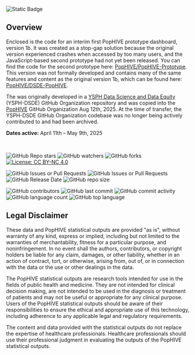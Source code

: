 ![Static Badge](https://img.shields.io/badge/Activity_Status-Archived-red)

## Overview

Enclosed is the code for an interim first PopHIVE prototype dashboard, version 1b. It was created as a stop-gap solution because the original version experienced crashes when accessed by too many users, and the JavaScript-based second prototype had not yet been released. You can find the code for the second prototype here: [PopHIVE/PopHIVE-Prototype](https://github.com/PopHIVE/PopHIVE-Prototype/tree/main). This version was not formally developed and contains many of the same features and content as the original version 1b, which can be found here: [PopHIVE/DSDE-PopHIVE](https://github.com/PopHIVE/DSDE-PopHIVE).

The was originally developed in a [YSPH Data Science and Data Equity](https://github.com/ysph-dsde) (YSPH-DSDE) GitHub Organization repository and was copied into the [PopHIVE](https://github.com/PopHIVE) GitHub Organization Aug 12th, 2025. At the time of transfer, the YSPH-DSDE GitHub Organization codebase was no longer being actively contributed to and had been archived.

**Dates active:** April 11th – May 9th, 2025

&nbsp;

![GitHub Repo stars](https://img.shields.io/github/stars/PopHIVE/PopHIVE-Shiny) ![GitHub watchers](https://img.shields.io/github/watchers/PopHIVE/PopHIVE-Shiny) ![GitHub forks](https://img.shields.io/github/forks/PopHIVE/PopHIVE-Shiny) [![License: CC BY-NC 4.0](https://img.shields.io/badge/License-CC%20BY--NC%204.0-lightgrey.svg)](http://creativecommons.org/licenses/by-nc/4.0/)

![GitHub Issues or Pull Requests](https://img.shields.io/github/issues/PopHIVE/PopHIVE-Shiny) ![GitHub Issues or Pull Requests](https://img.shields.io/github/issues-pr/PopHIVE/PopHIVE-Shiny) ![GitHub Release Date](https://img.shields.io/github/release-date/PopHIVE/PopHIVE-Shiny) ![GitHub repo size](https://img.shields.io/github/repo-size/PopHIVE/PopHIVE-Shiny)

![GitHub contributors](https://img.shields.io/github/contributors/PopHIVE/PopHIVE-Shiny) ![GitHub last commit](https://img.shields.io/github/last-commit/PopHIVE/PopHIVE-Shiny) ![GitHub commit activity](https://img.shields.io/github/commit-activity/w/PopHIVE/PopHIVE-Shiny) ![GitHub language count](https://img.shields.io/github/languages/count/PopHIVE/PopHIVE-Shiny) ![GitHub top language](https://img.shields.io/github/languages/top/PopHIVE/PopHIVE-Shiny)


## Legal Disclaimer

These data and PopHIVE statistical outputs are provided "as is", without warranty of any kind, express or implied, including but not limited to the warranties of merchantability, fitness for a particular purpose, and noninfringement. In no event shall the authors, contributors, or copyright holders be liable for any claim, damages, or other liability, whether in an action of contract, tort, or otherwise, arising from, out of, or in connection with the data or the use or other dealings in the data.

The PopHIVE statistical outputs are research tools intended for use in the fields of public health and medicine. They are not intended for clinical decision making, are not intended to be used in the diagnosis or treatment of patients and may not be useful or appropriate for any clinical purpose. Users of the PopHIVE statistical outputs should be aware of their responsibilities to ensure the ethical and appropriate use of this technology, including adherence to any applicable legal and regulatory requirements.

The content and data provided with the statistical outputs do not replace the expertise of healthcare professionals. Healthcare professionals should use their professional judgment in evaluating the outputs of the PopHIVE statistical outputs.
